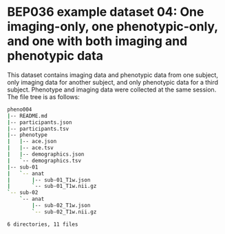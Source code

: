 # BEP036 example dataset 04: One imaging-only, one phenotypic-only, and one with both imaging and phenotypic data

This dataset contains imaging data and phenotypic data from one subject, only imaging data for another subject, and only phenotypic data for a third subject. Phenotype and imaging data were collected at the same session. The file tree is as follows:

```bash
pheno004
|-- README.md
|-- participants.json
|-- participants.tsv
|-- phenotype
|   |-- ace.json
|   |-- ace.tsv
|   |-- demographics.json
|   `-- demographics.tsv
|-- sub-01
|   `-- anat
|       |-- sub-01_T1w.json
|       `-- sub-01_T1w.nii.gz
`-- sub-02
    `-- anat
        |-- sub-02_T1w.json
        `-- sub-02_T1w.nii.gz

6 directories, 11 files

```
